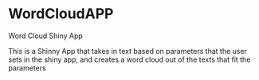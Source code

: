 # WordCloudAPP
Word Cloud Shiny App

This is a Shinny App that takes in text based on parameters that the user sets in the shiny app, and 
creates a word cloud out of the texts that fit the parameters
